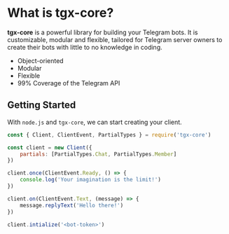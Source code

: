 # What is tgx-core?
__tgx-core__ is a powerful library for building your Telegram bots. It is customizable, modular and flexible, tailored 
for Telegram server owners to create their bots with little to no knowledge in coding.

<!-- ::: tip Just want to try it out? Skip to [Quickstart](./Quick%20Start/Quickstart).
::: -->


- Object-oriented
- Modular
- Flexible
- 99% Coverage of the Telegram API

## Getting Started
With `node.js` and `tgx-core`, we can start creating your client.

```js
const { Client, ClientEvent, PartialTypes } = require('tgx-core')

const client = new Client({
    partials: [PartialTypes.Chat, PartialTypes.Member]
})

client.once(ClientEvent.Ready, () => {
    console.log('Your imagination is the limit!')
})

client.on(ClientEvent.Text, (message) => {
    message.replyText('Hello there!')
})

client.intialize('<bot-token>')
```